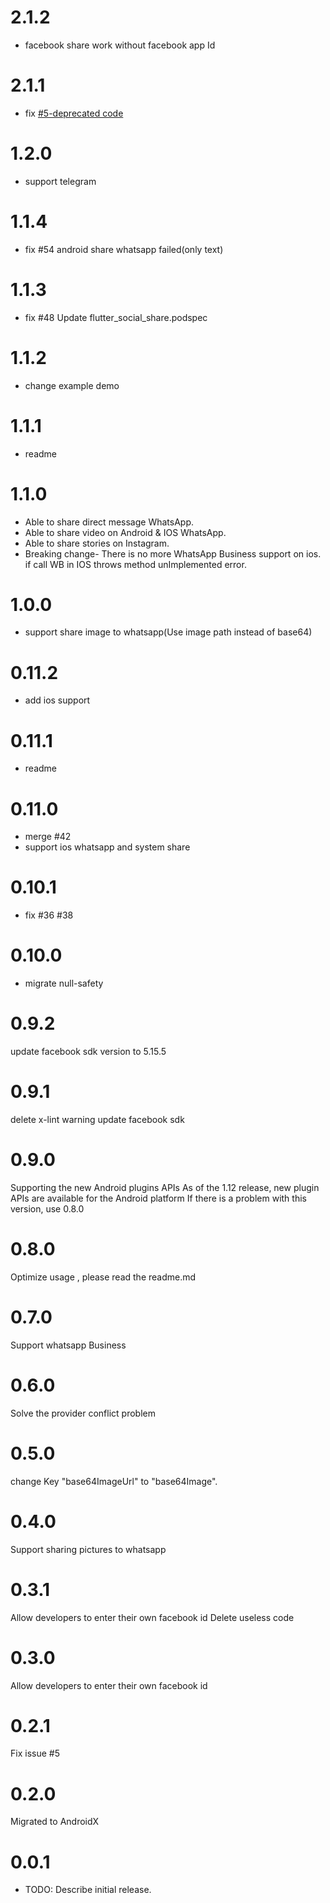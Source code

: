# 2.1.2
- facebook share work without facebook app Id

# 2.1.1
- fix [#5-deprecated code](https://github.com/KhilanVitthani/flutter_social_share_plugin/issues/5)

# 1.2.0
- support telegram

# 1.1.4
- fix #54 android share whatsapp failed(only text)

# 1.1.3
- fix #48 Update flutter_social_share.podspec	

# 1.1.2
- change example demo

# 1.1.1
- readme

# 1.1.0
- Able to share direct message WhatsApp.
- Able to share video on Android & IOS WhatsApp.
- Able to share stories on Instagram.
- Breaking change- There is no more WhatsApp Business support on ios. if call WB in IOS throws method unImplemented error.

# 1.0.0

- support share image to whatsapp(Use image path instead of base64)

# 0.11.2

- add ios support

# 0.11.1

- readme

# 0.11.0

- merge #42
- support ios whatsapp and system share

# 0.10.1

- fix #36 #38

# 0.10.0

- migrate null-safety

# 0.9.2

update facebook sdk version to 5.15.5

# 0.9.1

delete x-lint warning update facebook sdk

# 0.9.0

Supporting the new Android plugins APIs As of the 1.12 release, new plugin APIs are available for
the Android platform If there is a problem with this version, use 0.8.0

# 0.8.0

Optimize usage , please read the readme.md

# 0.7.0

Support whatsapp Business

# 0.6.0

Solve the provider conflict problem

# 0.5.0

change Key "base64ImageUrl" to "base64Image".

# 0.4.0

Support sharing pictures to whatsapp

# 0.3.1

Allow developers to enter their own facebook id Delete useless code

# 0.3.0

Allow developers to enter their own facebook id

# 0.2.1

Fix issue #5

# 0.2.0

Migrated to AndroidX

# 0.0.1

* TODO: Describe initial release.
